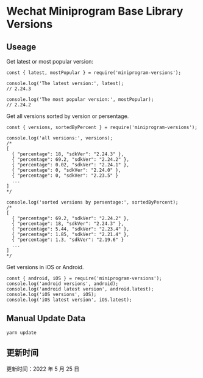 
# Wechat Miniprogram Base Library Versions

## Useage

Get latest or most popular version:

```;
const { latest, mostPopular } = require('miniprogram-versions');

console.log('The latest version:', latest);
// 2.24.3

console.log('The most popular version:', mostPopular);
// 2.24.2

```

Get all versions sorted by version or persentage.

```
const { versions, sortedByPercent } = require('miniprogram-versions');

console.log('all versions:', versions);
/*
[
  { "percentage": 18, "sdkVer": "2.24.3" },
  { "percentage": 69.2, "sdkVer": "2.24.2" },
  { "percentage": 0.02, "sdkVer": "2.24.1" },
  { "percentage": 0, "sdkVer": "2.24.0" },
  { "percentage": 0, "sdkVer": "2.23.5" }
  ...
]
*/

console.log('sorted versions by persentage:', sortedByPercent);
/*
[
  { "percentage": 69.2, "sdkVer": "2.24.2" },
  { "percentage": 18, "sdkVer": "2.24.3" },
  { "percentage": 5.44, "sdkVer": "2.23.4" },
  { "percentage": 1.85, "sdkVer": "2.21.4" },
  { "percentage": 1.3, "sdkVer": "2.19.6" }
  ...
]
*/
```

Get versions in iOS or Android.

```
const { android, iOS } = require('miniprogram-versions');
console.log('android versions', android);
console.log('android latest version', android.latest);
console.log('iOS versions', iOS);
console.log('iOS latest version', iOS.latest);
```

## Manual Update Data

```
yarn update
```

## 更新时间

更新时间：2022 年 5 月 25 日
